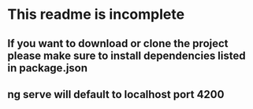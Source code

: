 # This readme is incomplete

## If you want to download or clone the project please make sure to install dependencies listed in package.json

## ng serve will default to localhost port 4200